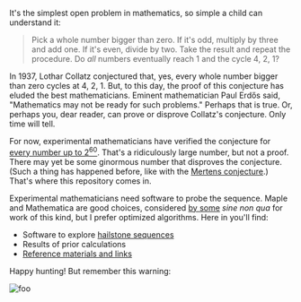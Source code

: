 It's the simplest open problem in mathematics, so simple a child can understand it:

> Pick a whole number bigger than zero. If it's odd, multiply by three and add one. If it's even, divide by two. Take the result and repeat the procedure. Do *all* numbers eventually reach 1 and the cycle 4, 2, 1?

In 1937, Lothar Collatz conjectured that, yes, every whole number bigger than zero cycles at 4, 2, 1. But, to this day, the proof of this conjecture has eluded the best mathematicians. Eminent mathematician Paul Erdős said, "Mathematics may not be ready for such problems." Perhaps that is true. Or, perhaps you, dear reader, can prove or disprove Collatz's conjecture. Only time will tell.

For now, experimental mathematicians have verified the conjecture for [every number up to 2<sup>60</sup>](http://www.ericr.nl/wondrous/). That's a ridiculously large number, but not a proof. There may yet be some ginormous number that disproves the conjecture. (Such a thing has happened before, like with the [Mertens conjecture](https://en.wikipedia.org/wiki/Mertens_conjecture).) That's where this repository comes in.

Experimental mathematicians need software to probe the sequence. Maple and Mathematica are good choices, considered [by some](http://www-personal.ksu.edu/~kconrow/newpapr2.pdf) *sine non qua* for work of this kind, but I prefer optimized algorithms. Here in you'll find:

* Software to explore [hailstone sequences](http://mathworld.wolfram.com/HailstoneNumber.html)
* Results of prior calculations
* [Reference materials and links](REFERENCE.md)

Happy hunting! But remember this warning:

![foo](https://imgs.xkcd.com/comics/collatz_conjecture.png)

